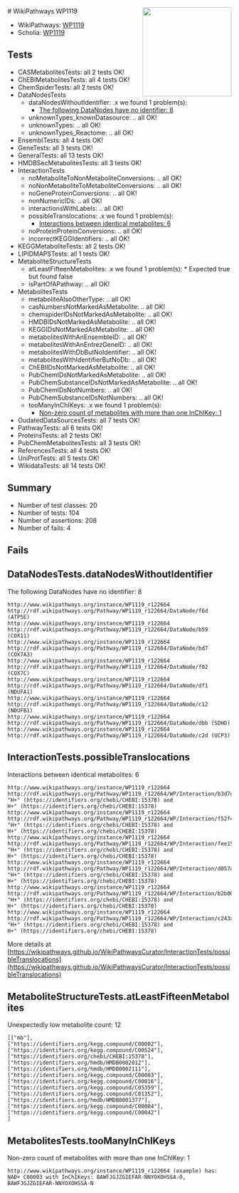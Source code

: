 <img style="float: right; width: 200px" src="https://upload.wikimedia.org/wikipedia/commons/thumb/8/83/Wplogo_with_text_500.png/640px-Wplogo_with_text_500.png" />
# WikiPathways WP1119

* WikiPathways: [WP1119](https://new.wikipathways.org/pathways/WP1119)
* Scholia: [WP1119](https://scholia.toolforge.org/wikipathways/WP1119)
## Tests
* CASMetabolitesTests: all 2 tests OK!
* ChEBIMetabolitesTests: all 4 tests OK!
* ChemSpiderTests: all 2 tests OK!
* DataNodesTests
    * dataNodesWithoutIdentifier: .x we found 1 problem(s):
        * [The following DataNodes have no identifier: 8](#d2d32fa7)
    * unknownTypes_knownDatasource: .. all OK!
    * unknownTypes: .. all OK!
    * unknownTypes_Reactome: .. all OK!
* EnsemblTests: all 4 tests OK!
* GeneTests: all 3 tests OK!
* GeneralTests: all 13 tests OK!
* HMDBSecMetabolitesTests: all 3 tests OK!
* InteractionTests
    * noMetaboliteToNonMetaboliteConversions: .. all OK!
    * noNonMetaboliteToMetaboliteConversions: .. all OK!
    * noGeneProteinConversions: .. all OK!
    * nonNumericIDs: .. all OK!
    * interactionsWithLabels: .. all OK!
    * possibleTranslocations: .x we found 1 problem(s):
        * [Interactions between identical metabolites: 6](#d59038c9)
    * noProteinProteinConversions: .. all OK!
    * incorrectKEGGIdentifiers: .. all OK!
* KEGGMetaboliteTests: all 2 tests OK!
* LIPIDMAPSTests: all 1 tests OK!
* MetaboliteStructureTests
    * atLeastFifteenMetabolites: .x we found 1 problem(s):
            * Expected true but found false
    * isPartOfAPathway: .. all OK!
* MetabolitesTests
    * metaboliteAlsoOtherType: .. all OK!
    * casNumbersNotMarkedAsMetabolite: .. all OK!
    * chemspiderIDsNotMarkedAsMetabolite: .. all OK!
    * HMDBIDsNotMarkedAsMetabolite: .. all OK!
    * KEGGIDsNotMarkedAsMetabolite: .. all OK!
    * metabolitesWithAnEnsembleID: .. all OK!
    * metabolitesWithAnEntrezGeneID: .. all OK!
    * metabolitesWithDbButNoIdentifier: .. all OK!
    * metabolitesWithIdentifierButNoDb: .. all OK!
    * ChEBIIDsNotMarkedAsMetabolite: .. all OK!
    * PubChemIDsNotMarkedAsMetabolite: .. all OK!
    * PubChemSubstanceIDsNotMarkedAsMetabolite: .. all OK!
    * PubChemIDsNotNumbers: .. all OK!
    * PubChemSubstanceIDsNotNumbers: .. all OK!
    * tooManyInChIKeys: .x we found 1 problem(s):
        * [Non-zero count of metabolites with more than one InChIKey: 1](#a4e4037e)
* OudatedDataSourcesTests: all 7 tests OK!
* PathwayTests: all 6 tests OK!
* ProteinsTests: all 2 tests OK!
* PubChemMetabolitesTests: all 3 tests OK!
* ReferencesTests: all 4 tests OK!
* UniProtTests: all 5 tests OK!
* WikidataTests: all 14 tests OK!


## Summary

* Number of test classes: 20
* Number of tests: 104
* Number of assertions: 208
* Number of fails: 4

## Fails

<a name="d2d32fa7" />

## DataNodesTests.dataNodesWithoutIdentifier

The following DataNodes have no identifier: 8
```
http://www.wikipathways.org/instance/WP1119_r122664 http://rdf.wikipathways.org/Pathway/WP1119_r122664/DataNode/f6d (ATP5E)
http://www.wikipathways.org/instance/WP1119_r122664 http://rdf.wikipathways.org/Pathway/WP1119_r122664/DataNode/b59 (COX11)
http://www.wikipathways.org/instance/WP1119_r122664 http://rdf.wikipathways.org/Pathway/WP1119_r122664/DataNode/bd7 (COX7A3)
http://www.wikipathways.org/instance/WP1119_r122664 http://rdf.wikipathways.org/Pathway/WP1119_r122664/DataNode/f02 (COX7C)
http://www.wikipathways.org/instance/WP1119_r122664 http://rdf.wikipathways.org/Pathway/WP1119_r122664/DataNode/df1 (NDUFA1)
http://www.wikipathways.org/instance/WP1119_r122664 http://rdf.wikipathways.org/Pathway/WP1119_r122664/DataNode/c12 (NDUFB1)
http://www.wikipathways.org/instance/WP1119_r122664 http://rdf.wikipathways.org/Pathway/WP1119_r122664/DataNode/dbb (SDHD)
http://www.wikipathways.org/instance/WP1119_r122664 http://rdf.wikipathways.org/Pathway/WP1119_r122664/DataNode/c2d (UCP3)
```

<a name="d59038c9" />

## InteractionTests.possibleTranslocations

Interactions between identical metabolites: 6
```
http://www.wikipathways.org/instance/WP1119_r122664 http://rdf.wikipathways.org/Pathway/WP1119_r122664/WP/Interaction/b3d7d "H+" (https://identifiers.org/chebi/CHEBI:15378) and 
H+" (https://identifiers.org/chebi/CHEBI:15378)
http://www.wikipathways.org/instance/WP1119_r122664 http://rdf.wikipathways.org/Pathway/WP1119_r122664/WP/Interaction/f52f4 "H+" (https://identifiers.org/chebi/CHEBI:15378) and 
H+" (https://identifiers.org/chebi/CHEBI:15378)
http://www.wikipathways.org/instance/WP1119_r122664 http://rdf.wikipathways.org/Pathway/WP1119_r122664/WP/Interaction/fee15 "H+" (https://identifiers.org/chebi/CHEBI:15378) and 
H+" (https://identifiers.org/chebi/CHEBI:15378)
http://www.wikipathways.org/instance/WP1119_r122664 http://rdf.wikipathways.org/Pathway/WP1119_r122664/WP/Interaction/d057a "H+" (https://identifiers.org/chebi/CHEBI:15378) and 
H+" (https://identifiers.org/chebi/CHEBI:15378)
http://www.wikipathways.org/instance/WP1119_r122664 http://rdf.wikipathways.org/Pathway/WP1119_r122664/WP/Interaction/b2b00 "H+" (https://identifiers.org/chebi/CHEBI:15378) and 
H+" (https://identifiers.org/chebi/CHEBI:15378)
http://www.wikipathways.org/instance/WP1119_r122664 http://rdf.wikipathways.org/Pathway/WP1119_r122664/WP/Interaction/c243a "H+" (https://identifiers.org/chebi/CHEBI:15378) and 
H+" (https://identifiers.org/chebi/CHEBI:15378)
```

More details at [https://wikipathways.github.io/WikiPathwaysCurator/InteractionTests/possibleTranslocations](https://wikipathways.github.io/WikiPathwaysCurator/InteractionTests/possibleTranslocations)

<a name="3b0f93a4" />

## MetaboliteStructureTests.atLeastFifteenMetabolites

Unexpectedly low metabolite count: 12

```
[["mb"],
["https://identifiers.org/kegg.compound/C00002"],
["https://identifiers.org/kegg.compound/C00524"],
["https://identifiers.org/chebi/CHEBI:15378"],
["https://identifiers.org/hmdb/HMDB0002012"],
["https://identifiers.org/hmdb/HMDB0002111"],
["https://identifiers.org/kegg.compound/C00003"],
["https://identifiers.org/kegg.compound/C00016"],
["https://identifiers.org/kegg.compound/C05359"],
["https://identifiers.org/kegg.compound/C01352"],
["https://identifiers.org/hmdb/HMDB0001377"],
["https://identifiers.org/kegg.compound/C00004"],
["https://identifiers.org/kegg.compound/C00042"]
]
```

<a name="a4e4037e" />

## MetabolitesTests.tooManyInChIKeys

Non-zero count of metabolites with more than one InChIKey: 1
```
http://www.wikipathways.org/instance/WP1119_r122664 (example) has: NAD+ C00003 with InChIKeys: BAWFJGJZGIEFAR-NNYOXOHSSA-O, BAWFJGJZGIEFAR-NNYOXOHSSA-N
```

